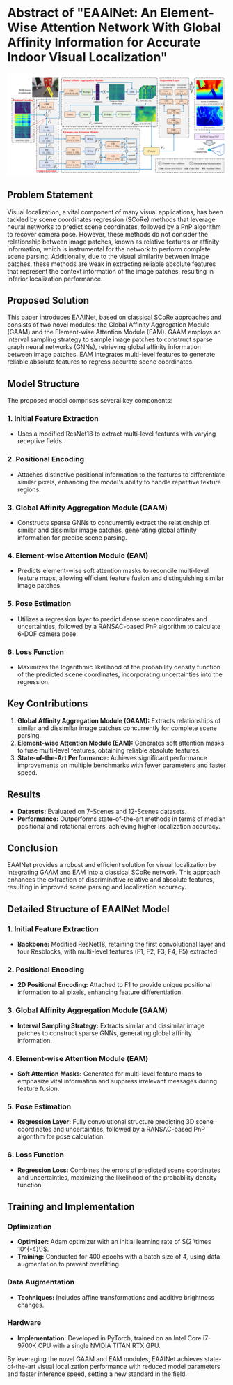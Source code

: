 # Abstract of "EAAINet: An Element-Wise Attention Network With Global Affinity Information for Accurate Indoor Visual Localization"

![EAAINet Architecture](https://github.com/Husseinhhameed/Transformer-Based-Camera-localization-review/blob/main/images/EAAINet.png)

## Problem Statement

Visual localization, a vital component of many visual applications, has been tackled by scene coordinates regression (SCoRe) methods that leverage neural networks to predict scene coordinates, followed by a PnP algorithm to recover camera pose. However, these methods do not consider the relationship between image patches, known as relative features or affinity information, which is instrumental for the network to perform complete scene parsing. Additionally, due to the visual similarity between image patches, these methods are weak in extracting reliable absolute features that represent the context information of the image patches, resulting in inferior localization performance.

## Proposed Solution

This paper introduces EAAINet, based on classical SCoRe approaches and consists of two novel modules: the Global Affinity Aggregation Module (GAAM) and the Element-wise Attention Module (EAM). GAAM employs an interval sampling strategy to sample image patches to construct sparse graph neural networks (GNNs), retrieving global affinity information between image patches. EAM integrates multi-level features to generate reliable absolute features to regress accurate scene coordinates.

## Model Structure

The proposed model comprises several key components:

### 1. Initial Feature Extraction

- Uses a modified ResNet18 to extract multi-level features with varying receptive fields.

### 2. Positional Encoding

- Attaches distinctive positional information to the features to differentiate similar pixels, enhancing the model's ability to handle repetitive texture regions.

### 3. Global Affinity Aggregation Module (GAAM)

- Constructs sparse GNNs to concurrently extract the relationship of similar and dissimilar image patches, generating global affinity information for precise scene parsing.

### 4. Element-wise Attention Module (EAM)

- Predicts element-wise soft attention masks to reconcile multi-level feature maps, allowing efficient feature fusion and distinguishing similar image patches.

### 5. Pose Estimation

- Utilizes a regression layer to predict dense scene coordinates and uncertainties, followed by a RANSAC-based PnP algorithm to calculate 6-DOF camera pose.

### 6. Loss Function

- Maximizes the logarithmic likelihood of the probability density function of the predicted scene coordinates, incorporating uncertainties into the regression.

## Key Contributions

1. **Global Affinity Aggregation Module (GAAM):** Extracts relationships of similar and dissimilar image patches concurrently for complete scene parsing.
2. **Element-wise Attention Module (EAM):** Generates soft attention masks to fuse multi-level features, obtaining reliable absolute features.
3. **State-of-the-Art Performance:** Achieves significant performance improvements on multiple benchmarks with fewer parameters and faster speed.

## Results

- **Datasets:** Evaluated on 7-Scenes and 12-Scenes datasets.
- **Performance:** Outperforms state-of-the-art methods in terms of median positional and rotational errors, achieving higher localization accuracy.

## Conclusion

EAAINet provides a robust and efficient solution for visual localization by integrating GAAM and EAM into a classical SCoRe network. This approach enhances the extraction of discriminative relative and absolute features, resulting in improved scene parsing and localization accuracy.

## Detailed Structure of EAAINet Model

### 1. Initial Feature Extraction

- **Backbone:** Modified ResNet18, retaining the first convolutional layer and four Resblocks, with multi-level features (F1, F2, F3, F4, F5) extracted.

### 2. Positional Encoding

- **2D Positional Encoding:** Attached to F1 to provide unique positional information to all pixels, enhancing feature differentiation.

### 3. Global Affinity Aggregation Module (GAAM)

- **Interval Sampling Strategy:** Extracts similar and dissimilar image patches to construct sparse GNNs, generating global affinity information.

### 4. Element-wise Attention Module (EAM)

- **Soft Attention Masks:** Generated for multi-level feature maps to emphasize vital information and suppress irrelevant messages during feature fusion.

### 5. Pose Estimation

- **Regression Layer:** Fully convolutional structure predicting 3D scene coordinates and uncertainties, followed by a RANSAC-based PnP algorithm for pose calculation.

### 6. Loss Function

- **Regression Loss:** Combines the errors of predicted scene coordinates and uncertainties, maximizing the likelihood of the probability density function.

## Training and Implementation

### Optimization

- **Optimizer:** Adam optimizer with an initial learning rate of $(2 \times 10^{-4}\)$.
- **Training:** Conducted for 400 epochs with a batch size of 4, using data augmentation to prevent overfitting.

### Data Augmentation

- **Techniques:** Includes affine transformations and additive brightness changes.

### Hardware

- **Implementation:** Developed in PyTorch, trained on an Intel Core i7-9700K CPU with a single NVIDIA TITAN RTX GPU.

By leveraging the novel GAAM and EAM modules, EAAINet achieves state-of-the-art visual localization performance with reduced model parameters and faster inference speed, setting a new standard in the field.
